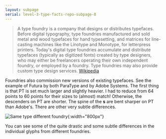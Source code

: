 ```yaml
---
layout: subpage
serial: level-3-type-facts-repo-subpage-8
---
```


> A type foundry is a company that designs or distributes typefaces. Before digital typography, type foundries manufactured and sold metal and wood typefaces for hand typesetting, and matrices for line-casting machines like the Linotype and Monotype, for letterpress printers. Today's digital type foundries accumulate and distribute typefaces (typically as digitized fonts) created by type designers, who may either be freelancers operating their own independent foundry, or employed by a foundry. Type foundries may also provide custom type design services.
[Wikipedia](https://en.wikipedia.org/wiki/Type_foundry)

Foundries also commission new versions of existing typefaces. See the example of Futura by both ParaType and by Adobe Systems. The first thing is that PT is set much larger and slightly heavier. I had to reduce from 64 points to 60 points for their sizes to (almost) match! Otherwise, the descenders on PT are shorter. The spine of the **s** are bent sharper on PT than Adobe's. There are other very subtle differences.

![Same type different foundry]({{site.url}}/svg/type-facts-repo/same-type-different-foundry.svg "Same type different foundry"){:width="800px"}

You can see some of the quite drastic and some subtle differences in the individual glyphs from different foundries.
